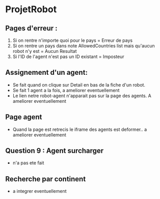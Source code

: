 # ProjetRobot

## Pages d'erreur :
1. Si on rentre n'importe quoi pour le pays = Erreur de pays
2. Si on rentre un pays dans note AllowedCountries list mais qu'aucun robot n'y est = Aucun Resultat
3. Si l'ID de l'agent n'est pas un ID existant = Imposteur

## Assignement d'un agent: 
- Se fait quand on clique sur Detail en bas de la fiche d'un robot.
- Se fait 1 agent a la fois, a ameliorer eventuellement
- Le lien netre robot-agent n'apparait pas sur la page des agents. A ameliorer eventuellement

## Page agent
- Quand la page est retrecis le iframe des agents est deformer.. a ameliorer eventuellement 

## Question 9 : Agent surcharger
- n'a pas ete fait 

## Recherche par continent
- a integrer eventuellement

